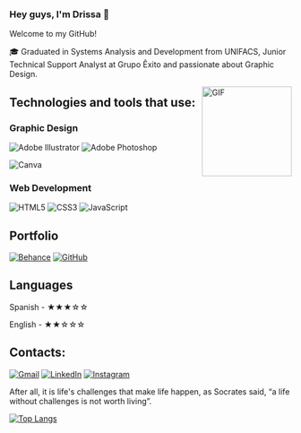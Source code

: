 ### Hey guys, I'm Drissa 👋
Welcome to my GitHub!

:mortar_board: Graduated in Systems Analysis and Development from UNIFACS, Junior Technical Support Analyst at Grupo Êxito and passionate about Graphic Design.

<img align="right" alt="GIF" height="160px" src="https://media.giphy.com/media/du3J3cXyzhj75IOgvA/giphy.gif" />


## Technologies and tools that use:
### Graphic Design
![Adobe Illustrator](https://img.shields.io/badge/adobe%20illustrator-%23FF9A00.svg?style=for-the-badge&logo=adobe%20illustrator&logoColor=white)
![Adobe Photoshop](https://img.shields.io/badge/adobe%20photoshop-%2331A8FF.svg?style=for-the-badge&logo=adobe%20photoshop&logoColor=white)
<!--
![Adobe Premiere Pro](https://img.shields.io/badge/Adobe%20Premiere%20Pro-9999FF.svg?style=for-the-badge&logo=Adobe%20Premiere%20Pro&logoColor=white)
![Adobe After Effects](https://img.shields.io/badge/Adobe%20After%20Effects-9999FF.svg?style=for-the-badge&logo=Adobe%20After%20Effects&logoColor=white)
-->
![Canva](https://img.shields.io/badge/Canva-%2300C4CC.svg?style=for-the-badge&logo=Canva&logoColor=white)

### Web Development
![HTML5](https://img.shields.io/badge/html5-%23E34F26.svg?style=for-the-badge&logo=html5&logoColor=white)
![CSS3](https://img.shields.io/badge/css3-%231572B6.svg?style=for-the-badge&logo=css3&logoColor=white)
![JavaScript](https://img.shields.io/badge/javascript-%23323330.svg?style=for-the-badge&logo=javascript&logoColor=%23F7DF1E)

## Portfolio
[![Behance](https://img.shields.io/badge/Behance-1769ff?style=for-the-badge&logo=behance&logoColor=white)](https://www.behance.net/drissacas)
[![GitHub](https://img.shields.io/badge/github-%23121011.svg?style=for-the-badge&logo=github&logoColor=white)](https://github.com/DrissaCAS)

## Languages
Spanish - &starf;&starf;&starf;&star;&star;

English - &starf;&starf;&star;&star;&star;

## Contacts:
[![Gmail](https://img.shields.io/badge/Gmail-D14836?style=for-the-badge&logo=gmail&logoColor=white&link=mailto:drissa_cas@hotmail.com)](mailto:drissa_cas@hotmail.com)
[![LinkedIn](https://img.shields.io/badge/linkedin-%230077B5.svg?style=for-the-badge&logo=linkedin&logoColor=white)](https://www.linkedin.com/in/drissa-santos/) 
[![Instagram](https://img.shields.io/badge/Instagram-%23E4405F.svg?style=for-the-badge&logo=Instagram&logoColor=white)](https://www.instagram.com/drissadesign)


After all, it is life's challenges that make life happen, as Socrates said, “a life without challenges is not worth living”.

[![Top Langs](https://github-readme-stats.vercel.app/api/top-langs/?username=DrissaCAS&layout=compact)](https://github.com/DrissaCAS/github-readme-stats)
